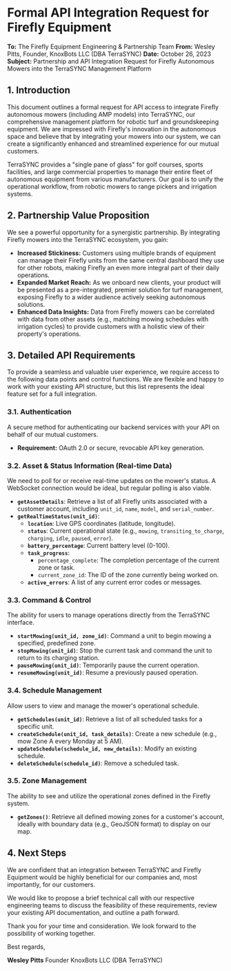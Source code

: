 
# Formal API Integration Request for Firefly Equipment

**To:** The Firefly Equipment Engineering & Partnership Team
**From:** Wesley Pitts, Founder, KnoxBots LLC (DBA TerraSYNC)
**Date:** October 26, 2023
**Subject:** Partnership and API Integration Request for Firefly Autonomous Mowers into the TerraSYNC Management Platform

## 1. Introduction

This document outlines a formal request for API access to integrate Firefly autonomous mowers (including AMP models) into TerraSYNC, our comprehensive management platform for robotic turf and groundskeeping equipment. We are impressed with Firefly's innovation in the autonomous space and believe that by integrating your mowers into our system, we can create a significantly enhanced and streamlined experience for our mutual customers.

TerraSYNC provides a "single pane of glass" for golf courses, sports facilities, and large commercial properties to manage their entire fleet of autonomous equipment from various manufacturers. Our goal is to unify the operational workflow, from robotic mowers to range pickers and irrigation systems.

## 2. Partnership Value Proposition

We see a powerful opportunity for a synergistic partnership. By integrating Firefly mowers into the TerraSYNC ecosystem, you gain:

*   **Increased Stickiness:** Customers using multiple brands of equipment can manage their Firefly units from the same central dashboard they use for other robots, making Firefly an even more integral part of their daily operations.
*   **Expanded Market Reach:** As we onboard new clients, your product will be presented as a pre-integrated, premier solution for turf management, exposing Firefly to a wider audience actively seeking autonomous solutions.
*   **Enhanced Data Insights:** Data from Firefly mowers can be correlated with data from other assets (e.g., matching mowing schedules with irrigation cycles) to provide customers with a holistic view of their property's operations.

## 3. Detailed API Requirements

To provide a seamless and valuable user experience, we require access to the following data points and control functions. We are flexible and happy to work with your existing API structure, but this list represents the ideal feature set for a full integration.

### 3.1. Authentication
A secure method for authenticating our backend services with your API on behalf of our mutual customers.
*   **Requirement:** OAuth 2.0 or secure, revocable API key generation.

### 3.2. Asset & Status Information (Real-time Data)
We need to poll for or receive real-time updates on the mower's status. A WebSocket connection would be ideal, but regular polling is also viable.

*   **`getAssetDetails`**: Retrieve a list of all Firefly units associated with a customer account, including `unit_id`, `name`, `model`, and `serial_number`.
*   **`getRealTimeStatus(unit_id)`**:
    *   **`location`**: Live GPS coordinates (latitude, longitude).
    *   **`status`**: Current operational state (e.g., `mowing`, `transiting_to_charge`, `charging`, `idle`, `paused`, `error`).
    *   **`battery_percentage`**: Current battery level (0-100).
    *   **`task_progress`**:
        *   `percentage_complete`: The completion percentage of the current zone or task.
        *   `current_zone_id`: The ID of the zone currently being worked on.
    *   **`active_errors`**: A list of any current error codes or messages.

### 3.3. Command & Control
The ability for users to manage operations directly from the TerraSYNC interface.

*   **`startMowing(unit_id, zone_id)`**: Command a unit to begin mowing a specified, predefined zone.
*   **`stopMowing(unit_id)`**: Stop the current task and command the unit to return to its charging station.
*   **`pauseMowing(unit_id)`**: Temporarily pause the current operation.
*   **`resumeMowing(unit_id)`**: Resume a previously paused operation.

### 3.4. Schedule Management
Allow users to view and manage the mower's operational schedule.

*   **`getSchedules(unit_id)`**: Retrieve a list of all scheduled tasks for a specific unit.
*   **`createSchedule(unit_id, task_details)`**: Create a new schedule (e.g., mow Zone A every Monday at 5 AM).
*   **`updateSchedule(schedule_id, new_details)`**: Modify an existing schedule.
*   **`deleteSchedule(schedule_id)`**: Remove a scheduled task.

### 3.5. Zone Management
The ability to see and utilize the operational zones defined in the Firefly system.

*   **`getZones()`**: Retrieve all defined mowing zones for a customer's account, ideally with boundary data (e.g., GeoJSON format) to display on our map.

## 4. Next Steps

We are confident that an integration between TerraSYNC and Firefly Equipment would be highly beneficial for our companies and, most importantly, for our customers.

We would like to propose a brief technical call with our respective engineering teams to discuss the feasibility of these requirements, review your existing API documentation, and outline a path forward.

Thank you for your time and consideration. We look forward to the possibility of working together.

Best regards,

**Wesley Pitts**
Founder
KnoxBots LLC (DBA TerraSYNC) 